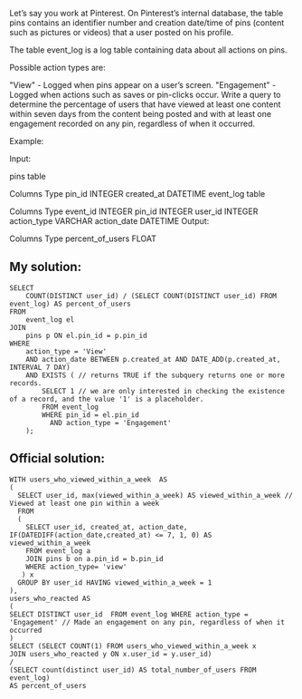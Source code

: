 Let’s say you work at Pinterest. On Pinterest’s internal database, the table pins contains an identifier number and creation date/time of pins (content such as pictures or videos) that a user posted on his profile.

The table event_log is a log table containing data about all actions on pins.

Possible action types are:

"View" - Logged when pins appear on a user’s screen.
"Engagement" - Logged when actions such as saves or pin-clicks occur.
Write a query to determine the percentage of users that have viewed at least one content within seven days from the content being posted and with at least one engagement recorded on any pin, regardless of when it occurred.

Example:

Input:

pins table

Columns	Type
pin_id	INTEGER
created_at	DATETIME
event_log table

Columns	Type
event_id	INTEGER
pin_id	INTEGER
user_id	INTEGER
action_type	VARCHAR
action_date	DATETIME
Output:

Columns	Type
percent_of_users	FLOAT


## My solution: 
```
SELECT
    COUNT(DISTINCT user_id) / (SELECT COUNT(DISTINCT user_id) FROM event_log) AS percent_of_users
FROM
    event_log el
JOIN
    pins p ON el.pin_id = p.pin_id
WHERE
    action_type = 'View'
    AND action_date BETWEEN p.created_at AND DATE_ADD(p.created_at, INTERVAL 7 DAY)
    AND EXISTS ( // returns TRUE if the subquery returns one or more records.
        SELECT 1 // we are only interested in checking the existence of a record, and the value '1' is a placeholder.
        FROM event_log
        WHERE pin_id = el.pin_id
          AND action_type = 'Engagement'
    );
```

## Official solution:

```
WITH users_who_viewed_within_a_week  AS 
(
  SELECT user_id, max(viewed_within_a_week) AS viewed_within_a_week // Viewed at least one pin within a week
  FROM 
  (
    SELECT user_id, created_at, action_date, IF(DATEDIFF(action_date,created_at) <= 7, 1, 0) AS viewed_within_a_week
    FROM event_log a
    JOIN pins b on a.pin_id = b.pin_id
	WHERE action_type= 'view' 
   ) x
  GROUP BY user_id HAVING viewed_within_a_week = 1
),
users_who_reacted AS 
(
SELECT DISTINCT user_id  FROM event_log WHERE action_type = 'Engagement' // Made an engagement on any pin, regardless of when it occurred
)
SELECT (SELECT COUNT(1) FROM users_who_viewed_within_a_week x
JOIN users_who_reacted y ON x.user_id = y.user_id)
/
(SELECT count(distinct user_id) AS total_number_of_users FROM event_log)
AS percent_of_users
```
